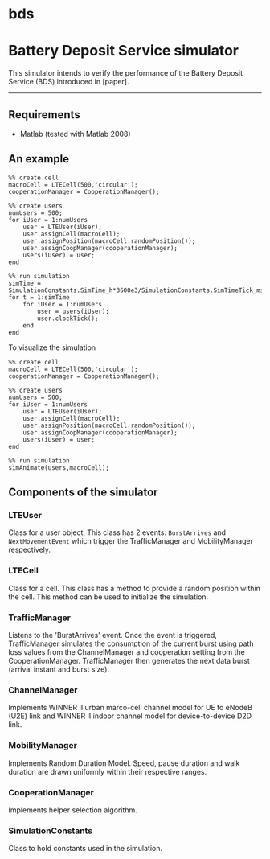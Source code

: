 bds
===

# Battery Deposit Service simulator

This simulator intends to verify the performance of the Battery Deposit Service (BDS) introduced in [paper].

-----------------------------

## Requirements

* Matlab (tested with Matlab 2008)

## An example


```
%% create cell
macroCell = LTECell(500,'circular');
cooperationManager = CooperationManager();

%% create users
numUsers = 500;
for iUser = 1:numUsers
    user = LTEUser(iUser);
    user.assignCell(macroCell);
    user.assignPosition(macroCell.randomPosition());
    user.assignCoopManager(cooperationManager);
    users(iUser) = user;
end

%% run simulation
simTime = SimulationConstants.SimTime_h*3600e3/SimulationConstants.SimTimeTick_ms;
for t = 1:simTime
    for iUser = 1:numUsers
        user = users(iUser);
        user.clockTick();
    end
end
```

To visualize the simulation

```
%% create cell
macroCell = LTECell(500,'circular');
cooperationManager = CooperationManager();

%% create users
numUsers = 500;
for iUser = 1:numUsers
    user = LTEUser(iUser);
    user.assignCell(macroCell);
    user.assignPosition(macroCell.randomPosition());
    user.assignCoopManager(cooperationManager);
    users(iUser) = user;
end

%% run simulation
simAnimate(users,macroCell);
```

## Components of the simulator

### LTEUser

Class for a user object. This class has 2 events: `BurstArrives` and `NextMovementEvent` which trigger the TrafficManager and MobilityManager respectively.

### LTECell

Class for a cell. This class has a method to provide a random position within the cell. This method can be used to initialize the simulation.

### TrafficManager

Listens to the 'BurstArrives' event. Once the event is triggered, TrafficManager simulates the consumption of the current burst using path loss values from the ChannelManager and cooperation setting from the CooperationManager. TrafficManager then generates the next data burst (arrival instant and burst size).

### ChannelManager

Implements WINNER II urban marco-cell channel model for UE to eNodeB (U2E) link and WINNER II indoor channel model for device-to-device D2D link.

### MobilityManager

Implements Random Duration Model. Speed, pause duration and walk duration are drawn uniformly within their respective ranges.

### CooperationManager

Implements helper selection algorithm.

### SimulationConstants

Class to hold constants used in the simulation.

